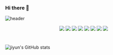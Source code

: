 ### Hi there 👋

![header](https://capsule-render.vercel.app/api?type=rounded&text=Jiyun%20Park&fontSize=30&&fontColor=ffffff&height=300&desc=Frontend%20Developer&descSize=30&theme=tokyonight)<br/>
<p align="center"><img src ="https://img.shields.io/badge/html5-E34F26.svg?&style=for-the-badge&logo=HTML&logoColor=white" align="center"/>
<img src ="https://img.shields.io/badge/css-1572B6.svg?&style=for-the-badge&logo=CSS&logoColor=white" align="center"/>
<img src ="https://img.shields.io/badge/javascript-0769AD.svg?&style=for-the-badge&logo=JAVASCRIPT&logoColor=white" align="center"/>
<img src ="https://img.shields.io/badge/jquery-F7DF1E.svg?&style=for-the-badge&logo=JQUERY&logoColor=white" align="center"/>
<img src ="https://img.shields.io/badge/react-61DAFB.svg?&style=for-the-badge&logo=REACT&logoColor=white" align="center"/>
<img src ="https://img.shields.io/badge/reactQuery-FF4154.svg?&style=for-the-badge&logo=REACT%20Query&logoColor=white" align="center"/>
<img src ="https://img.shields.io/badge/vue-4FC08D.svg?&style=for-the-badge&logo=VUE&logoColor=white" align="center"/>
<img src ="https://img.shields.io/badge/typescript-3178C6.svg?&style=for-the-badge&logo=TYPESCRIPT&logoColor=white" align="center"/></p><br/>


![jiyun's GitHub stats](https://github-readme-stats.vercel.app/api?username=jiyun-par&show_icons=true&theme=monokai)
